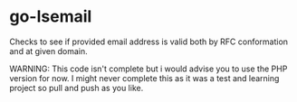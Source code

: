 go-Isemail
==========

Checks to see if provided email address is valid both by RFC conformation and at given domain.

WARNING: This code isn't complete but i would advise you to use the PHP version for now.
I might never complete this as it was a test and learning project so pull and push as you like.
